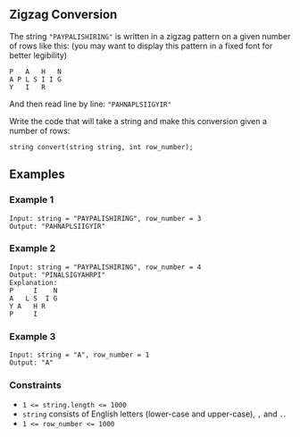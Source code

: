 ## Zigzag Conversion
The string `"PAYPALISHIRING"` is written in a zigzag pattern on a given number of rows like this: (you may want to display this pattern in a fixed font for better legibility)

```
P   A   H   N
A P L S I I G
Y   I   R
```

And then read line by line: `"PAHNAPLSIIGYIR"`

Write the code that will take a string and make this conversion given a number of rows:

`string convert(string string, int row_number);`

## Examples

### Example 1
```
Input: string = "PAYPALISHIRING", row_number = 3
Output: "PAHNAPLSIIGYIR"
```

### Example 2
```
Input: string = "PAYPALISHIRING", row_number = 4
Output: "PINALSIGYAHRPI"
Explanation:
P     I    N
A   L S  I G
Y A   H R
P     I
```

### Example 3
```
Input: string = "A", row_number = 1
Output: "A"
```

### Constraints
 - `1 <= string.length <= 1000`
 - `string` consists of English letters (lower-case and upper-case), `,` and `.`.
 - `1 <= row_number <= 1000`
